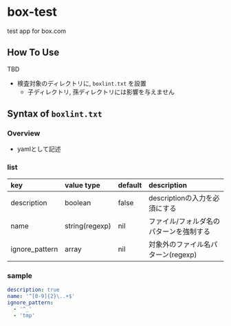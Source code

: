 # box-test
test app for box.com

## How To Use
TBD
- 検査対象のディレクトリに, `boxlint.txt` を設置
  - 子ディレクトリ, 孫ディレクトリには影響を与えません

## Syntax of `boxlint.txt`
### Overview
- yamlとして記述

### list
|key|value type|default|description|
|:---|:---|:---|:---|
|description|boolean|false|descriptionの入力を必須にする|
|name|string(regexp)|nil|ファイル/フォルダ名のパターンを強制する|
|ignore_pattern|array|nil|対象外のファイル名パターン(regexp)|

### sample
```yaml
description: true
name: '^[0-9]{2}\..+$'
ignore_pattern:
  - '^_'
  - 'tmp'
```
